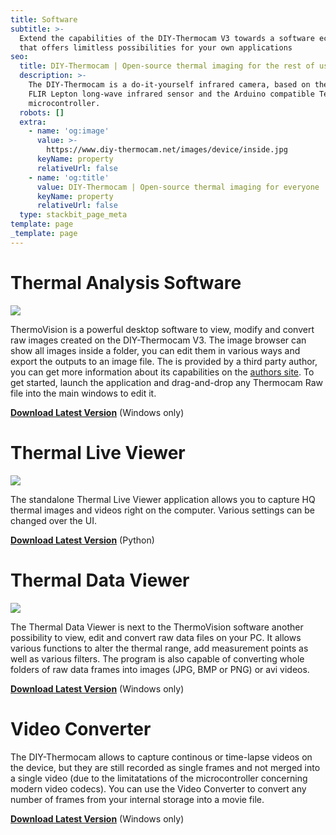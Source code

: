 ```yaml
---
title: Software
subtitle: >-
  Extend the capabilities of the DIY-Thermocam V3 towards a software ecosystem,
  that offers limitless possibilities for your own applications
seo:
  title: DIY-Thermocam | Open-source thermal imaging for the rest of us
  description: >-
    The DIY-Thermocam is a do-it-yourself infrared camera, based on the popular
    FLIR Lepton long-wave infrared sensor and the Arduino compatible Teensy 4.1
    microcontroller.
  robots: []
  extra:
    - name: 'og:image'
      value: >-
        https://www.diy-thermocam.net/images/device/inside.jpg
      keyName: property
      relativeUrl: false
    - name: 'og:title'
      value: DIY-Thermocam | Open-source thermal imaging for everyone
      keyName: property
      relativeUrl: false
  type: stackbit_page_meta
template: page
_template: page
---
```


# Thermal Analysis Software

![](https://www.diy-thermocam.net/images/software/thermal_analysis_sw_1.png)

ThermoVision is a powerful desktop software to view, modify and convert raw images created on the DIY-Thermocam V3. The image browser can show all images inside a folder, you can edit them in various ways and export the outputs to an image file. The is provided by a third party author, you can get more information about its capabilities on the [authors site](http://joe-c.de/pages/projekte/thermovision.php). To get started, launch the application and drag-and-drop any Thermocam Raw file into the main windows to edit it.

[**Download Latest Version**](https://https://github.com/maxritter/diy-thermocam/blob/master/software/thermal_analysis_software) (Windows only)

# Thermal Live Viewer

![](https://www.diy-thermocam.net/images/software/thermal_live_viewer.png)

The standalone Thermal Live Viewer application allows you to capture HQ thermal images and videos right on the computer. Various settings can be changed over the UI.

[**Download Latest Version**](https://https://github.com/maxritter/diy-thermocam/blob/master/software/thermal_live_viewer/) (Python)

# Thermal Data Viewer

![](/images/thermal_data_viewer.png)

The Thermal Data Viewer is next to the ThermoVision software another possibility to view, edit and convert raw data files on your PC. It allows various functions to alter the thermal range, add measurement points as well as various filters. The program is also capable of converting whole folders of raw data frames into images (JPG, BMP or PNG) or avi videos.

[**Download Latest Version**](https://https://github.com/maxritter/diy-thermocam/blob/master/software/thermal_data_viewer/) (Windows only)

# **Video Converter**

The DIY-Thermocam allows to capture continous or time-lapse videos on the device, but they are still recorded as single frames and not merged into a single video (due to the limitatations of the microcontroller concerning modern video codecs). You can use the Video Converter to convert any number of frames from your internal storage into a movie file.

[**Download Latest Version**](https://https://github.com/maxritter/diy-thermocam/blob/master/software/video_converter/) (Windows only)
